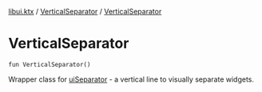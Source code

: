 [libui.ktx](../README.md) / [VerticalSeparator](README.md) / [VerticalSeparator](-vertical-separator.md)

# VerticalSeparator

`fun VerticalSeparator()`

Wrapper class for [uiSeparator](../../libui/ui-separator.md) - a vertical line to visually separate widgets.
